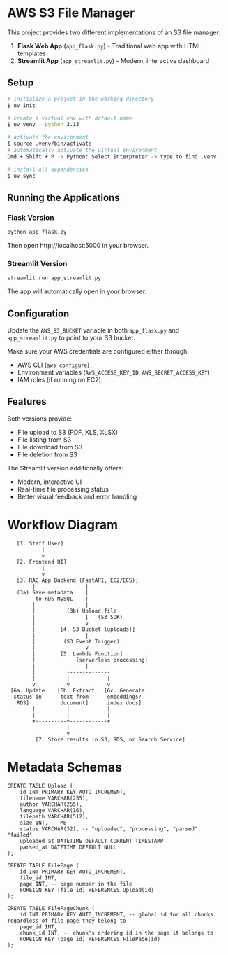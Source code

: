 # AWS S3 File Manager

This project provides two different implementations of an S3 file manager:

1. **Flask Web App** (`app_flask.py`) - Traditional web app with HTML templates
2. **Streamlit App** (`app_streamlit.py`) - Modern, interactive dashboard

## Setup
```bash
# initialize a project in the working directory
$ uv init

# create a virtual env with default name
$ uv venv --python 3.13

# activate the environment
$ source .venv/bin/activate
# automatically activate the virtual environment
Cmd + Shift + P -> Python: Select Interpreter -> type to find .venv

# install all dependencies
$ uv sync

```

## Running the Applications

### Flask Version
```bash
python app_flask.py
```
Then open http://localhost:5000 in your browser.

### Streamlit Version
```bash
streamlit run app_streamlit.py
```
The app will automatically open in your browser.

## Configuration

Update the `AWS_S3_BUCKET` variable in both `app_flask.py` and `app_streamlit.py` to point to your S3 bucket.

Make sure your AWS credentials are configured either through:
- AWS CLI (`aws configure`)
- Environment variables (`AWS_ACCESS_KEY_ID`, `AWS_SECRET_ACCESS_KEY`)
- IAM roles (if running on EC2)

## Features

Both versions provide:
- File upload to S3 (PDF, XLS, XLSX)
- File listing from S3
- File download from S3
- File deletion from S3

The Streamlit version additionally offers:
- Modern, interactive UI
- Real-time file processing status
- Better visual feedback and error handling

# Workflow Diagram
```
   [1. Staff User]
           |
           v
   [2. Frontend UI]
           |
           v
   [3. RAG App Backend (FastAPI, EC2/ECS)]
        |                |
   (3a) Save metadata    |
         to RDS MySQL    |
        |                |
        |          (3b) Upload file
        |                |   (S3 SDK)
        |                v
        |        [4. S3 Bucket (uploads)]
        |                |
        |         (S3 Event Trigger)
        |                v
        |        [5. Lambda Function]
        |             (serverless processing)
        |                |
        |          --------------
        |          |            |
        v          v            v
 [6a. Update    [6b. Extract   [6c. Generate
  status in      text from      embeddings/
   RDS]          document]      index docs]
        |          |            |
        |          |            |
        +----------+------------+
                   |
                   v
         [7. Store results in S3, RDS, or Search Service]

```

# Metadata Schemas
```
CREATE TABLE Upload (
    id INT PRIMARY KEY AUTO_INCREMENT,
    filename VARCHAR(255),
    author VARCHAR(255),
    language VARCHAR(16),
    filepath VARCHAR(512),
    size INT, -- MB
    status VARCHAR(32), -- "uploaded", "processing", "parsed", "failed"
    uploaded_at DATETIME DEFAULT CURRENT_TIMESTAMP
    parsed_at DATETIME DEFAULT NULL
);

CREATE TABLE FilePage (
    id INT PRIMARY KEY AUTO_INCREMENT,
    file_id INT,
    page INT, -- page number in the file
    FOREIGN KEY (file_id) REFERENCES Upload(id)
);

CREATE TABLE FilePageChunk (
    id INT PRIMARY KEY AUTO_INCREMENT, -- global id for all chunks regardless of file page they belong to
    page_id INT,
    chunk_id INT, -- chunk's ordering id in the page it belongs to
    FOREIGN KEY (page_id) REFERENCES FilePage(id)
);

```